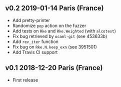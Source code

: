 v0.2 2019-01-14 Paris (France)
------------------------------

* Add pretty-printer
* Randomize `pop` action on the fuzzer
* Add tests on `Rke` and `Rke.Weighted` (with `alcotest`)
* Fix bug retrieved by `ocaml-git` (see 453633b)
* Add `rev_iter` function
* Fix bug on `Rke.N.keep_exn` (see 3951501)
* Add Travis CI support

v0.1 2018-12-20 Paris (France)
------------------------------

* First release
